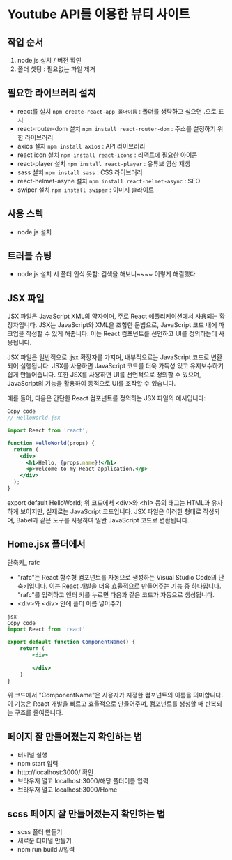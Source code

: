 # Youtube API를 이용한 뷰티 사이트

## 작업 순서
1. node.js 설치 / 버전 확인
2. 폴더 셋팅 : 필요없는 파일 제거


## 필요한 라이브러리 설치
- react를 설치 `npm create-react-app 폴더이름` : 폴더를 생략하고 싶으면 .으로 표시
- react-router-dom 설치 `npm install react-router-dom` : 주소를 설정하기 위한 라이브러리
- axios 설치 `npm install axios` : API 라이브러리
- react icon 설치 `npm install react-icons` : 리액트에 필요한 아이콘 
- react-player 설치 `npm install react-player` : 유튜브 영상 재생
- sass 설치 `npm install sass` : CSS 라이브러리
- react-helmet-asyne 설치 `npm install react-helmet-async` : SEO
- swiper 설치 `npm install swiper` : 이미지 슬라이트


## 사용 스텍 
- node.js 설치


## 트러블 슈팅
- node.js 설치 시 폴더 인식 못함:
검색을 해보니~~~~ 이렇게 해결했다


## JSX 파일
JSX 파일은 JavaScript XML의 약자이며, 주로 React 애플리케이션에서 사용되는 확장자입니다. JSX는 JavaScript와 XML을 조합한 문법으로, JavaScript 코드 내에 마크업을 작성할 수 있게 해줍니다. 이는 React 컴포넌트를 선언하고 UI를 정의하는데 사용됩니다.

JSX 파일은 일반적으로 .jsx 확장자를 가지며, 내부적으로는 JavaScript 코드로 변환되어 실행됩니다. JSX를 사용하면 JavaScript 코드를 더욱 가독성 있고 유지보수하기 쉽게 만들어줍니다. 또한 JSX를 사용하면 UI를 선언적으로 정의할 수 있으며, JavaScript의 기능을 활용하여 동적으로 UI를 조작할 수 있습니다.

예를 들어, 다음은 간단한 React 컴포넌트를 정의하는 JSX 파일의 예시입니다:

````jsx
Copy code
// HelloWorld.jsx

import React from 'react';

function HelloWorld(props) {
  return (
    <div>
      <h1>Hello, {props.name}!</h1>
      <p>Welcome to my React application.</p>
    </div>
  );
}
````

export default HelloWorld;
위 코드에서 &lt;div&gt;와 &lt;h1&gt; 등의 태그는 HTML과 유사하게 보이지만, 실제로는 JavaScript 코드입니다. JSX 파일은 이러한 형태로 작성되며, Babel과 같은 도구를 사용하여 일반 JavaScript 코드로 변환됩니다.

## Home.jsx 폴더에서
단축키_ rafc   
- "rafc"는 React 함수형 컴포넌트를 자동으로 생성하는 Visual Studio Code의 단축키입니다. 이는 React 개발을 더욱 효율적으로 만들어주는 기능 중 하나입니다. "rafc"를 입력하고 엔터 키를 누르면 다음과 같은 코드가 자동으로 생성됩니다.
- &lt;div&gt;와 &lt;div&gt; 안에 폴더 이름 넣어주기

````jsx
jsx
Copy code
import React from 'react'

export default function ComponentName() {
    return (
        <div>
            
        </div>
    )
}
````

위 코드에서 "ComponentName"은 사용자가 지정한 컴포넌트의 이름을 의미합니다. 이 기능은 React 개발을 빠르고 효율적으로 만들어주며, 컴포넌트를 생성할 때 반복되는 구조를 줄여줍니다.


## 페이지 잘 만들어졌는지 확인하는 법
- 터미널 실행
- npm start 입력
- http://localhost:3000/ 확인
- 브라우저 열고 localhost:3000/해당 폴더이름 입력
- 브라우저 열고 localhost:3000/Home

## scss 페이지 잘 만들어졌는지 확인하는 법
- scss 폴더 만들기
- 새로운 터미널 만들기
- npm run build //입력





